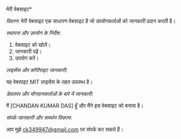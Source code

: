 मेरी वेबसाइट*

*विवरण*: मेरी वेबसाइट एक साधारण वेबसाइट है जो उपयोगकर्ताओं को जानकारी प्रदान करती है।

*स्थापना और उपयोग के निर्देश*:

1. वेबसाइट को खोलें।
2. जानकारी पढ़ें।
3. उपयोग करें।

*लाइसेंस और कॉपीराइट जानकारी*:

यह वेबसाइट MIT लाइसेंस के तहत उपलब्ध है।

*डेवलपर और योगदानकर्ताओं के बारे में जानकारी*:

मैं [CHANDAN KUMAR DAS] हूँ और मैंने इस वेबसाइट को बनाया है।

*संपर्क जानकारी और समर्थन विकल्प*:

आप मुझे ck349947@gmail.com पर संपर्क कर सकते हैं।
